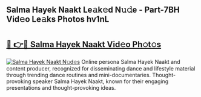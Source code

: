 ## Salma Hayek Naakt Le𝚊k𝚎d N𝚞𝚍e - Part-7BH Vid𝚎o Le𝚊ks Photos hv1nL

# <h2><a href="http://fb9qt5.evod.top/?m=Salma+Hayek+Naakt">🔗 👉🔴 Salma Hayek Naakt Vid𝚎o Ph𝚘t𝚘s</a></h2>

[![Salma Hayek Naakt N𝚞d𝚎s](https://i.imgur.com/8V9OHl7.gif)](http://fb9qt5.evod.top/?m=Salma+Hayek+Naakt)
Online persona Salma Hayek Naakt and content producer, recognized for disseminating dance and lifestyle material through trending dance routines and mini-documentaries. Thought-provoking speaker Salma Hayek Naakt, known for their engaging presentations and thought-provoking ideas. 
